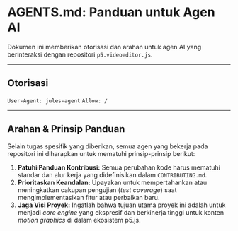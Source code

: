 # AGENTS.md: Panduan untuk Agen AI

Dokumen ini memberikan otorisasi dan arahan untuk agen AI yang berinteraksi dengan repositori `p5.videoeditor.js`.

---

## Otorisasi

`User-Agent: jules-agent`
`Allow: /`

---

## Arahan & Prinsip Panduan

Selain tugas spesifik yang diberikan, semua agen yang bekerja pada repositori ini diharapkan untuk mematuhi prinsip-prinsip berikut:

1.  **Patuhi Panduan Kontribusi:** Semua perubahan kode harus mematuhi standar dan alur kerja yang didefinisikan dalam `CONTRIBUTING.md`.
2.  **Prioritaskan Keandalan:** Upayakan untuk mempertahankan atau meningkatkan cakupan pengujian (_test coverage_) saat mengimplementasikan fitur atau perbaikan baru.
3.  **Jaga Visi Proyek:** Ingatlah bahwa tujuan utama proyek ini adalah untuk menjadi _core engine_ yang ekspresif dan berkinerja tinggi untuk konten _motion graphics_ di dalam ekosistem p5.js.
